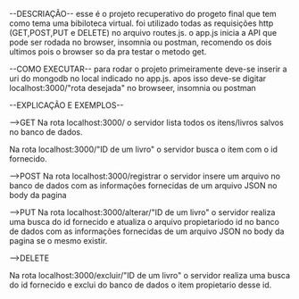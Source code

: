 --DESCRIAÇÃO--
esse é o projeto recuperativo do progeto final que tem como tema uma bibiloteca virtual. foi utilizado todas as requisições http (GET,POST,PUT e DELETE) no arquivo routes.js. o app.js inicia a API que pode ser rodada no browser, insomnia ou postman, recomendo os dois ultimos pois o browser so da pra testar o metodo get.


--COMO EXECUTAR--
para rodar o projeto primeiramente deve-se inserir a uri do mongodb no local indicado no app.js. apos isso deve-se digitar localhost:3000/"rota desejada" no browseer, insomnia ou postman

--EXPLICAÇÃO E EXEMPLOS--

-->GET
Na rota localhost:3000/ o servidor lista todos os itens/livros salvos no banco de dados.

Na rota localhost:3000/"ID de um livro" o servidor busca o item com o id fornecido.

-->POST
Na rota localhost:3000/registrar o servidor insere um arquivo no banco de dados com as informações fornecidas de um arquivo JSON no body da pagina

-->PUT
Na rota localhost:3000/alterar/"ID de um livro" o servidor realiza uma busca do id fornecido e atualiza o arquivo propietariodo id no banco de dados com as informações fornecidas de um arquivo JSON no body da pagina se o mesmo existir.

-->DELETE

Na rota localhost:3000/excluir/"ID de um livro" o servidor realiza uma busca do id fornecido e exclui do banco de dados o item propietario desse id.